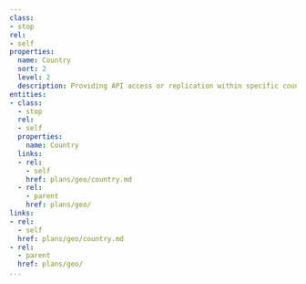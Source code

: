 ```yaml
---
class:
- stop
rel:
- self
properties:
  name: Country
  sort: 2
  level: 2
  description: Providing API access or replication within specific countries.
entities:
- class:
  - stop
  rel:
  - self
  properties:
    name: Country
  links:
  - rel:
    - self
    href: plans/geo/country.md
  - rel:
    - parent
    href: plans/geo/
links:
- rel:
  - self
  href: plans/geo/country.md
- rel:
  - parent
  href: plans/geo/
...
```

